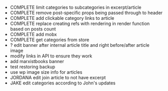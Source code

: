 - COMPLETE limit categories to subcategories in excerpt/article
- COMPLETE remove post-specific props being passed through to header
- COMPLETE add clickable category links to article
- COMPLETE replace creating refs with rendering in render function based on posts count
- COMPLETE add mobx
- COMPLETE get categories from store
- ? edit banner after internal article title and right before/after article image
- modify links in API to ensure they work
- add marxistbooks banner
- test restoring backup
- use wp image size info for articles
- JORDANA edit join article to not have excerpt
- JAKE edit categories according to John's updates